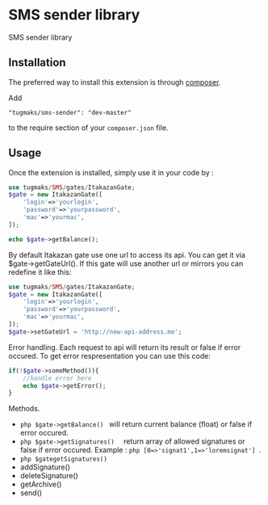 SMS sender library
==================
SMS sender library

Installation
------------

The preferred way to install this extension is through [composer](http://getcomposer.org/download/).



Add

```
"tugmaks/sms-sender": "dev-master"
```

to the require section of your `composer.json` file.


Usage
-----

Once the extension is installed, simply use it in your code by  :

```php
use tugmaks/SMS/gates/ItakazanGate;
$gate = new ItakazanGate([
    'login'=>'yourlogin',
    'password'=>'yourpassword',
    'mac'=>'yourmac',
]);

echo $gate->getBalance();

```
By default Itakazan gate use one url to access its api. You can get it via $gate->getGateUrl(). If this gate will use another url or mirrors you can redefine it like this:
```php
use tugmaks/SMS/gates/ItakazanGate;
$gate = new ItakazanGate([
    'login'=>'yourlogin',
    'password'=>'yourpassword',
    'mac'=>'yourmac',
]);
$gate->setGateUrl = 'http://new-api-address.me';

```


Error handling.
Each request to api will return its result or false if error occured. To get error respresentation you can use this code:
```php
if(!$gate->someMethod()){
    //handle error here
    echo $gate->getError();
}

```

Methods.
* ```php $gate->getBalance() ``` will return current balance (float) or false if error occured.
* ```php $gate->getSignatures()  ``` return array of allowed signatures or false if error occured.  Example : ```php [0=>'signat1',1=>'loremsignat'] ```.
* ```php $gategetSignatures()  ```
* addSignature()
* deleteSignature()
* getArchive()
* send()